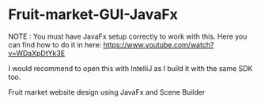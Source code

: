 # Fruit-market-GUI-JavaFx

NOTE : You must have JavaFx setup correctly to work with this. Here you can find how to do it in here: https://www.youtube.com/watch?v=WDaXpDtYk3E

I would recommend to open this with IntelliJ as I build it with the same SDK too. 

Fruit market website design using JavaFx and Scene Builder 

